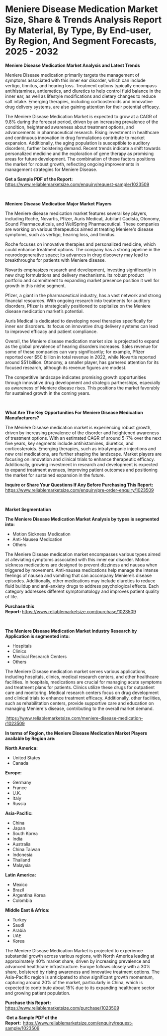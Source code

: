 <p><h1>Meniere Disease Medication Market Size, Share & Trends Analysis Report By Material, By Type, By End-user, By Region, And Segment Forecasts, 2025 - 2032</h1></p><p><strong>Meniere Disease Medication Market Analysis and Latest Trends</strong></p>
<p><p>Meniere Disease medication primarily targets the management of symptoms associated with this inner ear disorder, which can include vertigo, tinnitus, and hearing loss. Treatment options typically encompass antihistamines, antiemetics, and diuretics to help control fluid balance in the inner ear, as well as lifestyle modifications and dietary changes to reduce salt intake. Emerging therapies, including corticosteroids and innovative drug delivery systems, are also gaining attention for their potential efficacy. </p><p>The Meniere Disease Medication Market is expected to grow at a CAGR of 9.8% during the forecast period, driven by an increasing prevalence of the condition, heightened awareness about treatment options, and advancements in pharmaceutical research. Rising investment in healthcare and continuous innovation in drug formulations contribute to market expansion. Additionally, the aging population is susceptible to auditory disorders, further bolstering demand. Recent trends indicate a shift towards personalized medicine and the exploration of gene therapy as promising areas for future development. The combination of these factors positions the market for robust growth, reflecting ongoing improvements in management strategies for Meniere Disease.</p></p>
<p><strong>Get a Sample PDF of the Report:&nbsp;</strong> <a href="https://www.reliablemarketsize.com/enquiry/request-sample/1023509?utm_campaign=3007&utm_medium=2&utm_source=Github&utm_content=ia&utm_term=16042025&utm_id=meniere-disease-medication">https://www.reliablemarketsize.com/enquiry/request-sample/1023509</a></p>
<p>&nbsp;</p>
<p><strong>Meniere Disease Medication Major Market Players</strong></p>
<p><p>The Meniere disease medication market features several key players, including Roche, Novartis, Pfizer, Auris Medical, Jubilant Cadista, Otonomy, Sound Pharmaceuticals, and WellSpring Pharmaceutical. These companies are working on various therapeutics aimed at treating Meniere's disease symptoms, such as vertigo, hearing loss, and tinnitus.</p><p>Roche focuses on innovative therapies and personalized medicine, which could enhance treatment options. The company has a strong pipeline in the neurodegenerative space; its advances in drug discovery may lead to breakthroughs for patients with Meniere disease. </p><p>Novartis emphasizes research and development, investing significantly in new drug formulations and delivery mechanisms. Its robust product portfolio and commitment to expanding market presence position it well for growth in this niche segment.</p><p>Pfizer, a giant in the pharmaceutical industry, has a vast network and strong financial resources. With ongoing research into treatments for auditory disorders, Pfizer is strategically positioned to capitalize on the Meniere disease medication market’s potential.</p><p>Auris Medical is dedicated to developing novel therapies specifically for inner ear disorders. Its focus on innovative drug delivery systems can lead to improved efficacy and patient compliance.</p><p>Overall, the Meniere disease medication market size is projected to expand as the global prevalence of hearing disorders increases. Sales revenue for some of these companies can vary significantly; for example, Pfizer reported over $50 billion in total revenue in 2022, while Novartis reported around $51 billion. Otonomy, a smaller player, has garnered attention for its focused research, although its revenue figures are modest.</p><p>The competitive landscape indicates promising growth opportunities through innovative drug development and strategic partnerships, especially as awareness of Meniere disease rises. This positions the market favorably for sustained growth in the coming years.</p></p>
<p>&nbsp;</p>
<p><strong>What Are The Key Opportunities For Meniere Disease Medication Manufacturers?</strong></p>
<p><p>The Ménière Disease medication market is experiencing robust growth, driven by increasing prevalence of the disorder and heightened awareness of treatment options. With an estimated CAGR of around 5-7% over the next five years, key segments include antihistamines, diuretics, and corticosteroids. Emerging therapies, such as intratympanic injections and new oral medications, are further shaping the landscape. Market players are focusing on innovation and clinical trials to enhance therapeutic efficacy. Additionally, growing investment in research and development is expected to expand treatment avenues, improving patient outcomes and positioning the market for sustained expansion in the future.</p></p>
<p><strong>Inquire or Share Your Questions If Any Before Purchasing This Report:</strong> <a href="https://www.reliablemarketsize.com/enquiry/pre-order-enquiry/1023509?utm_campaign=3007&utm_medium=2&utm_source=Github&utm_content=ia&utm_term=16042025&utm_id=meniere-disease-medication">https://www.reliablemarketsize.com/enquiry/pre-order-enquiry/1023509</a></p>
<p>&nbsp;</p>
<p><strong>Market Segmentation</strong></p>
<p><strong>The Meniere Disease Medication Market Analysis by types is segmented into:</strong></p>
<p><ul><li>Motion Sickness Medication</li><li>Anti-Nausea Medication</li><li>Others</li></ul></p>
<p><p>The Meniere Disease medication market encompasses various types aimed at alleviating symptoms associated with this inner ear disorder. Motion sickness medications are designed to prevent dizziness and nausea when triggered by movement. Anti-nausea medications help manage the intense feelings of nausea and vomiting that can accompany Meniere’s disease episodes. Additionally, other medications may include diuretics to reduce fluid buildup and anti-anxiety drugs to address psychological effects. Each category addresses different symptomatology and improves patient quality of life.</p></p>
<p><strong>Purchase this Report:&nbsp;</strong><a href="https://www.reliablemarketsize.com/purchase/1023509?utm_campaign=3007&utm_medium=2&utm_source=Github&utm_content=ia&utm_term=16042025&utm_id=meniere-disease-medication">https://www.reliablemarketsize.com/purchase/1023509</a></p>
<p>&nbsp;</p>
<p><strong>The Meniere Disease Medication Market Industry Research by Application is segmented into:</strong></p>
<p><ul><li>Hospitals</li><li>Clinics</li><li>Medical Research Centers</li><li>Others</li></ul></p>
<p><p>The Meniere Disease medication market serves various applications, including hospitals, clinics, medical research centers, and other healthcare facilities. In hospitals, medications are crucial for managing acute symptoms and treatment plans for patients. Clinics utilize these drugs for outpatient care and monitoring. Medical research centers focus on drug development and clinical trials to enhance treatment efficacy. Additionally, other facilities, such as rehabilitation centers, provide supportive care and education on managing Meniere's disease, contributing to the overall market demand.</p></p>
<p><a href="https://www.reliablemarketsize.com/meniere-disease-medication-r1023509?utm_campaign=3007&utm_medium=2&utm_source=Github&utm_content=ia&utm_term=16042025&utm_id=meniere-disease-medication">&nbsp;https://www.reliablemarketsize.com/meniere-disease-medication-r1023509</a></p>
<p><strong>In terms of Region, the Meniere Disease Medication Market Players available by Region are:</strong></p>
<p>
    <p> <strong> North America: </strong>
        <ul>
            <li>United States</li>
            <li>Canada</li>
        </ul>
        </p> 
    <p> <strong> Europe: </strong>
        <ul>
            <li>Germany</li>
            <li>France</li>
            <li>U.K.</li>
            <li>Italy</li>
            <li>Russia</li>
        </ul>
        </p> 
    <p> <strong> Asia-Pacific: </strong>
        <ul>
            <li>China</li>
            <li>Japan</li>
            <li>South Korea</li>
            <li>India</li>
            <li>Australia</li>
            <li>China Taiwan</li>
            <li>Indonesia</li>
            <li>Thailand</li>
            <li>Malaysia</li>
        </ul>
        </p> 
    <p> <strong> Latin America: </strong>
        <ul>
            <li>Mexico</li>
            <li>Brazil</li>
            <li>Argentina Korea</li>
            <li>Colombia</li>
        </ul>
        </p> 
    <p> <strong> Middle East & Africa: </strong>
        <ul>
            <li>Turkey</li>
            <li>Saudi</li>
            <li>Arabia</li>
            <li>UAE</li>
            <li>Korea</li>
        </ul>
    </p>
    </p>
<p><p>The Meniere Disease Medication Market is projected to experience substantial growth across various regions, with North America leading at approximately 40% market share, driven by increasing prevalence and advanced healthcare infrastructure. Europe follows closely with a 30% share, bolstered by rising awareness and innovative treatment options. The Asia-Pacific region is anticipated to show significant growth momentum, capturing around 20% of the market, particularly in China, which is expected to contribute about 15% due to its expanding healthcare sector and growing patient population.</p></p>
<p><strong>Purchase this Report: </strong><a href="https://www.reliablemarketsize.com/purchase/1023509?utm_campaign=3007&utm_medium=2&utm_source=Github&utm_content=ia&utm_term=16042025&utm_id=meniere-disease-medication">https://www.reliablemarketsize.com/purchase/1023509</a></p>
<p>&nbsp;<strong>Get a Sample PDF of the Report:&nbsp;&nbsp;</strong><a href="https://www.reliablemarketsize.com/enquiry/request-sample/1023509?utm_campaign=3007&utm_medium=2&utm_source=Github&utm_content=ia&utm_term=16042025&utm_id=meniere-disease-medication">https://www.reliablemarketsize.com/enquiry/request-sample/1023509</a></p>
<p><strong></strong></p>
<p><p></p><p></p><p></p></p>